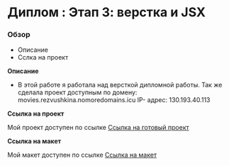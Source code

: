 # Диплом : Этап 3: верстка и JSX

### Обзор

* Описание
* Сслка на проект

**Описание**

* В этой работе я работала над версткой дипломной работы. Так же сделала проект доступным по домену: movies.rezvushkina.nomoredomains.icu IP- адрес: 130.193.40.113


**Ссылка на проект**

Мой проект доступен по ссылке [Ссылка на готовый проект](https://movies.rezvushkina.nomoredomains.icu/)


**Ссылка на макет**

Мой макет доступен по ссылке [Ссылка на макет](https://www.figma.com/file/TQ5raffiYnoroI9wftCwcn/Diploma_Yandex.Practukum?node-id=932%3A2802)
